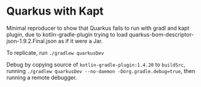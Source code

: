 # Quarkus with Kapt

Minimal reproducer to show that Quarkus fails to run with gradl and  kapt plugin,
due to kotlin-gradle-plugin trying to load quarkus-bom-descriptor-json-1.9.2.Final.json as if it were a Jar.

To replicate, run `./gradlew quarkusDev`

Debug by copying source of `kotlin-gradle-plugin:1.4.20` to `buildSrc`, 
running `./gradlew quarkusDev --no-daemon -Dorg.gradle.debug=true`,
then running a remote debugger.

